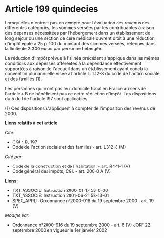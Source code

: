 # Article 199 quindecies

Lorsqu'elles n'entrent pas en compte pour l'évaluation des revenus des différentes catégories, les sommes versées par les
contribuables à raison des dépenses nécessitées par l'hébergement dans un établissement de long séjour ou une section de cure
médicale ouvrent droit à une réduction d'impôt égale à 25 p. 100 du montant des sommes versées, retenues dans la limite de 2
300 euros par personne hébergée.

La réduction d'impôt prévue à l'alinéa précédent s'applique dans les mêmes conditions aux dépenses afférentes à la dépendance
effectivement supportées à raison de l'accueil dans un établissement ayant conclu la convention pluriannuelle visée à
l'article L. 312-8 du code de l'action sociale et des familles (1).

Les personnes qui n'ont pas leur domicile fiscal en France au sens de l'article 4 B ne bénéficient pas de cette réduction
d'impôt. Les dispositions du 5 du I de l'article 197 sont applicables.

(1) Ces dispositions s'appliquent à compter de l'imposition des revenus de 2000.

**Liens relatifs à cet article**

_Cite_:

  - CGI 4 B, 197
  - Code de l'action sociale et des familles - art. L312-8 (M)

_Cité par_:

  - Code de la construction et de l'habitation. - art. R441-1 (V)
  - Code général des impôts, CGI. - art. 200-0 A (V)

**Liens**:

  - TXT_ASSOCIE: Instruction 2000-01-17 5B-6-00
  - TXT_ASSOCIE: Instruction 2001-06-21 5B-13-01
  - SPEC_APPLI: Ordonnance n°2000-916 du 19 septembre 2000 - art. 19 (V)

_Modifié par_:

  - Ordonnance n°2000-916 du 19 septembre 2000 - art. 6 (V) JORF 22 septembre 2000 en vigueur le 1er janvier 2002
